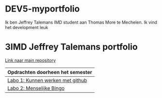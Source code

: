 # DEV5-myportfolio

Ik ben Jeffrey Talemans IMD student aan Thomas More te Mechelen.
Ik vind het development leuk

# 3IMD Jeffrey Talemans portfolio





[Link naar main repository](https://github.com/TalemansJeffrey/DEV5-myportfolio.git "Link naar main repository")

|Opdrachten doorheen het semester  |
| ------------ |
|[Labo 1: Kunnen werken met github](https://github.com/R0754975/DEV5-LAB1 "Labo 1: Kunnen werken met github")   |
|[Labo 2: Menselijke Bingo](https://github.com/TalemansJeffrey/labo2.git "Labo 2: Human Bingo")|
